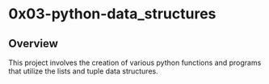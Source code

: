 # 0x03-python-data_structures

## Overview

This project involves the creation of various python functions and programs that utilize the lists and tuple data structures.